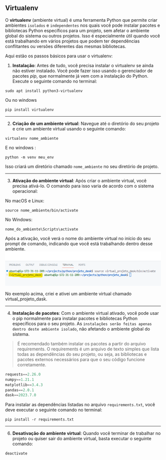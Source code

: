 ## Virtualenv

O **virtualenv** (ambiente virtual) é uma ferramenta Python que permite criar ambientes `isolados` e `independentes` nos quais você pode instalar pacotes e bibliotecas Python específicos para um projeto, sem afetar o ambiente global do sistema ou outros projetos. 
Isso é especialmente útil quando você está trabalhando em vários projetos que podem ter dependências conflitantes ou versões diferentes das mesmas bibliotecas.



Aqui estão os passos básicos para usar o virtualenv:

1. **Instalação**: Antes de tudo, você precisa instalar o virtualenv se ainda não estiver instalado. Você pode fazer isso usando o gerenciador de pacotes *pip*, que normalmente já vem com a instalação do Python. 
Execute o seguinte comando no terminal:
```
sudo apt install python3-virtualenv
```
Ou no windows
```
pip install virtualenv
```
___
2. **Criação de um ambiente virtual**: Navegue até o diretório do seu projeto e crie um ambiente virtual usando o seguinte comando:
```
virtualenv nome_ambiente
```
E no windows : 
```
python -m venv meu_env
```
Isso criará um diretório chamado `nome_ambiente` no seu diretório de projeto.

___
3. **Ativação do ambiente virtual**: Após criar o ambiente virtual, você precisa ativá-lo. O comando para isso varia de acordo com o sistema operacional:

No macOS e Linux:
```
source nome_ambiente/bin/activate
```
No Windows:
```
nome_do_ambiente\Scripts\activate
```
Após a ativação, você verá o nome do ambiente virtual no início do seu prompt de comando, indicando que você está trabalhando dentro desse ambiente.
![Terminal](https://raw.githubusercontent.com/pedrohenriquecordeiro/virtualenv_python/main/image_env.png "Terminal")

No exemplo acima, criei e ativei um ambiente virtual chamado virtual_projeto_dask.
___

4. **Instalação de pacotes**: Com o ambiente virtual ativado, você pode usar o pip normalmente para instalar pacotes e bibliotecas Python específicos para o seu projeto. As `instalações serão feitas apenas dentro deste ambiente isolado`, não afetando o ambiente global do sistema.
>É recomendado também instalar os pacotes a partir do arquivo requirements. O requirements é um arquivo de texto simples que lista todas as dependências do seu projeto, ou seja, as bibliotecas e pacotes externos necessários para que o seu código funcione corretamente.
```py
requests==2.26.0
numpy==1.21.1
matplotlib==3.4.3
pandas==2.0.1
dask==2023.7.0
```

Para instalar as dependências listadas no arquivo `requirements.txt`, você deve executar o seguinte comando no terminal:
```
pip install -r requirements.txt
```
___
6. **Desativação do ambiente virtual**: Quando você terminar de trabalhar no projeto ou quiser sair do ambiente virtual, basta executar o seguinte comando:
```
deactivate
```
